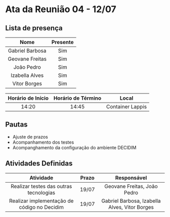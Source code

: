 # Ata da Reunião 04 - 12/07

## Lista de presença

| Nome | Presente |
|:----:|:--------:|
| Gabriel Barbosa | Sim |
| Geovane Freitas | Sim |
| João Pedro | Sim |
| Izabella Alves | Sim |
| Vitor Borges | Sim |

| Horário de Início | Horário de Término | Local |
|:-----------------:|:------------------:|:-----:|
| 14:20 | 14:45 | Container Lappis |

## Pautas

* Ajuste de prazos
* Acompanhamento dos testes
* Acompanghamento da configuração do ambiente DECIDIM

## Atividades Definidas

|                                       Atividade                                        | Prazo |                  Responsável                   |
| :-------------------------: | :------------------------------------------------------: | :----------------------: |
| Realizar testes das outras tecnologias | 19/07 | Geovane Freitas, João Pedro |
| Realizar implementação de código no Decidim | 19/07 | Gabriel Barbosa, Izabella Alves, Vitor Borges |